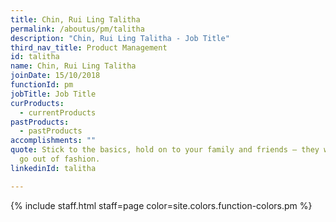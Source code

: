 ```yaml
---
title: Chin, Rui Ling Talitha
permalink: /aboutus/pm/talitha
description: "Chin, Rui Ling Talitha - Job Title"
third_nav_title: Product Management
id: talitha
name: Chin, Rui Ling Talitha
joinDate: 15/10/2018
functionId: pm
jobTitle: Job Title
curProducts:
  - currentProducts
pastProducts:
  - pastProducts
accomplishments: ""
quote: Stick to the basics, hold on to your family and friends – they will never
  go out of fashion.
linkedinId: talitha

---
```


{% include staff.html staff=page color=site.colors.function-colors.pm %}
